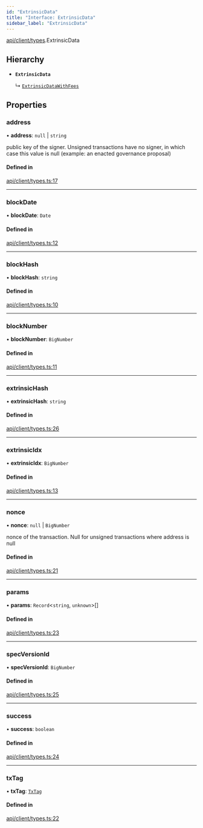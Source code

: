 ```yaml
---
id: "ExtrinsicData"
title: "Interface: ExtrinsicData"
sidebar_label: "ExtrinsicData"
---
```


[api/client/types](../../../../../modules/API/Client/Types/Types.md).ExtrinsicData

## Hierarchy

- **`ExtrinsicData`**

  ↳ [`ExtrinsicDataWithFees`](../ExtrinsicDataWithFees/ExtrinsicDataWithFees.md)

## Properties

### address

• **address**: ``null`` \| `string`

public key of the signer. Unsigned transactions have no signer, in which case this value is null (example: an enacted governance proposal)

#### Defined in

[api/client/types.ts:17](https://github.com/PolymeshAssociation/polymesh-sdk/blob/49a0066c3/src/api/client/types.ts#L17)

___

### blockDate

• **blockDate**: `Date`

#### Defined in

[api/client/types.ts:12](https://github.com/PolymeshAssociation/polymesh-sdk/blob/49a0066c3/src/api/client/types.ts#L12)

___

### blockHash

• **blockHash**: `string`

#### Defined in

[api/client/types.ts:10](https://github.com/PolymeshAssociation/polymesh-sdk/blob/49a0066c3/src/api/client/types.ts#L10)

___

### blockNumber

• **blockNumber**: `BigNumber`

#### Defined in

[api/client/types.ts:11](https://github.com/PolymeshAssociation/polymesh-sdk/blob/49a0066c3/src/api/client/types.ts#L11)

___

### extrinsicHash

• **extrinsicHash**: `string`

#### Defined in

[api/client/types.ts:26](https://github.com/PolymeshAssociation/polymesh-sdk/blob/49a0066c3/src/api/client/types.ts#L26)

___

### extrinsicIdx

• **extrinsicIdx**: `BigNumber`

#### Defined in

[api/client/types.ts:13](https://github.com/PolymeshAssociation/polymesh-sdk/blob/49a0066c3/src/api/client/types.ts#L13)

___

### nonce

• **nonce**: ``null`` \| `BigNumber`

nonce of the transaction. Null for unsigned transactions where address is null

#### Defined in

[api/client/types.ts:21](https://github.com/PolymeshAssociation/polymesh-sdk/blob/49a0066c3/src/api/client/types.ts#L21)

___

### params

• **params**: `Record`\<`string`, `unknown`\>[]

#### Defined in

[api/client/types.ts:23](https://github.com/PolymeshAssociation/polymesh-sdk/blob/49a0066c3/src/api/client/types.ts#L23)

___

### specVersionId

• **specVersionId**: `BigNumber`

#### Defined in

[api/client/types.ts:25](https://github.com/PolymeshAssociation/polymesh-sdk/blob/49a0066c3/src/api/client/types.ts#L25)

___

### success

• **success**: `boolean`

#### Defined in

[api/client/types.ts:24](https://github.com/PolymeshAssociation/polymesh-sdk/blob/49a0066c3/src/api/client/types.ts#L24)

___

### txTag

• **txTag**: [`TxTag`](../../../../../modules/Generated/Types/Types.md#txtag)

#### Defined in

[api/client/types.ts:22](https://github.com/PolymeshAssociation/polymesh-sdk/blob/49a0066c3/src/api/client/types.ts#L22)
